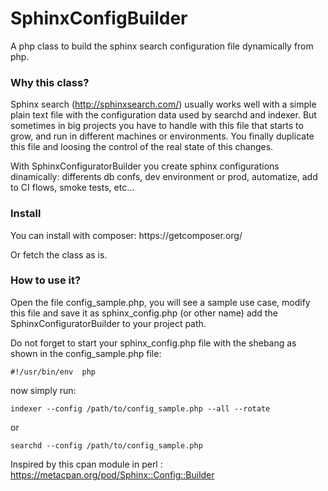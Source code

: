 SphinxConfigBuilder
=========================

A php class to build the sphinx search configuration file dynamically from php.

<h3>Why this class?</h3>

Sphinx search (http://sphinxsearch.com/) usually works well with a simple plain text file with the configuration data used by searchd and indexer.
But sometimes in big projects you have to handle with this file that starts to grow, and run in different machines
or environments. You finally duplicate this file and loosing the control of the real state of this changes.

With SphinxConfiguratorBuilder you create sphinx configurations dinamically: differents db confs, dev environment or prod, automatize, add to CI flows, smoke tests, etc...

<h3>Install</h3>
You can install with composer: https://getcomposer.org/

Or fetch the class as is.

<h3>How to use it?</h3>

Open the file config_sample.php, you will see a sample use case, modify this file and save it as sphinx_config.php (or other name)
add the SphinxConfiguratorBuilder to your project path.

Do not forget to start your sphinx_config.php file with the shebang as shown in the config_sample.php file:

    #!/usr/bin/env  php

now simply run:

    indexer --config /path/to/config_sample.php --all --rotate
  
or 

    searchd --config /path/to/config_sample.php
    
    
Inspired by this cpan module in perl : https://metacpan.org/pod/Sphinx::Config::Builder

